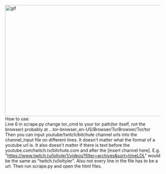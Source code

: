 <p><img align="right" alt="gif" src="https://github.com/MonoPhype/Better-Recommended/blob/main/showcase.gif" width="640" height="360"/></p>

How to use:  
Line 6 in scrape.py change tor_cmd to your tor path(tor itself, not the browser) probably at ...tor-browser_en-US/Browser/TorBrowser/Tor/tor
Then you can input youtube/twitch/bitchute channel urls into the channel_input file on different lines. It doesn't matter what the format of a youtube url is. It also doesn't matter if there is text before the youtube.com/twitch.tv/bitchute.com and after the [insert channel here]. E.g. "https://www.twitch.tv/loltyler1/videos?filter=archives&sort=timeLOL" would be the same as "twitch.tv/loltyler". Also not every line in the file has to be a url.
Then run scrape.py and open the html files.
